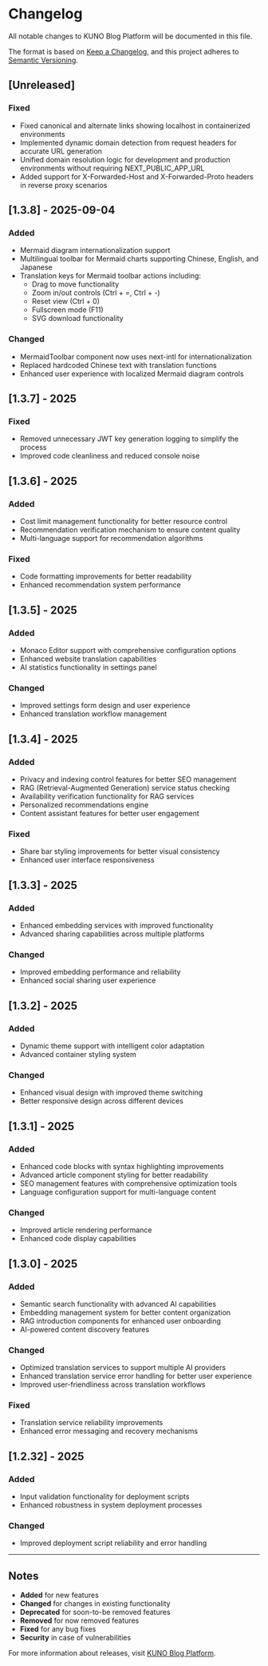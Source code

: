 # Changelog

All notable changes to KUNO Blog Platform will be documented in this file.

The format is based on [Keep a Changelog](https://keepachangelog.com/en/1.0.0/),
and this project adheres to [Semantic Versioning](https://semver.org/spec/v2.0.0.html).

## [Unreleased]

### Fixed
- Fixed canonical and alternate links showing localhost in containerized environments
- Implemented dynamic domain detection from request headers for accurate URL generation
- Unified domain resolution logic for development and production environments without requiring NEXT_PUBLIC_APP_URL
- Added support for X-Forwarded-Host and X-Forwarded-Proto headers in reverse proxy scenarios

## [1.3.8] - 2025-09-04

### Added
- Mermaid diagram internationalization support
- Multilingual toolbar for Mermaid charts supporting Chinese, English, and Japanese
- Translation keys for Mermaid toolbar actions including:
  - Drag to move functionality
  - Zoom in/out controls (Ctrl + =, Ctrl + -)
  - Reset view (Ctrl + 0)
  - Fullscreen mode (F11)
  - SVG download functionality

### Changed
- MermaidToolbar component now uses next-intl for internationalization
- Replaced hardcoded Chinese text with translation functions
- Enhanced user experience with localized Mermaid diagram controls

## [1.3.7] - 2025

### Fixed
- Removed unnecessary JWT key generation logging to simplify the process
- Improved code cleanliness and reduced console noise

## [1.3.6] - 2025

### Added
- Cost limit management functionality for better resource control
- Recommendation verification mechanism to ensure content quality
- Multi-language support for recommendation algorithms

### Fixed
- Code formatting improvements for better readability
- Enhanced recommendation system performance

## [1.3.5] - 2025

### Added
- Monaco Editor support with comprehensive configuration options
- Enhanced website translation capabilities
- AI statistics functionality in settings panel

### Changed
- Improved settings form design and user experience
- Enhanced translation workflow management

## [1.3.4] - 2025

### Added
- Privacy and indexing control features for better SEO management
- RAG (Retrieval-Augmented Generation) service status checking
- Availability verification functionality for RAG services
- Personalized recommendations engine
- Content assistant features for better user engagement

### Fixed
- Share bar styling improvements for better visual consistency
- Enhanced user interface responsiveness

## [1.3.3] - 2025

### Added
- Enhanced embedding services with improved functionality
- Advanced sharing capabilities across multiple platforms

### Changed
- Improved embedding performance and reliability
- Enhanced social sharing user experience

## [1.3.2] - 2025

### Added
- Dynamic theme support with intelligent color adaptation
- Advanced container styling system

### Changed
- Enhanced visual design with improved theme switching
- Better responsive design across different devices

## [1.3.1] - 2025

### Added
- Enhanced code blocks with syntax highlighting improvements
- Advanced article component styling for better readability
- SEO management features with comprehensive optimization tools
- Language configuration support for multi-language content

### Changed
- Improved article rendering performance
- Enhanced code display capabilities

## [1.3.0] - 2025

### Added
- Semantic search functionality with advanced AI capabilities
- Embedding management system for better content organization
- RAG introduction components for enhanced user onboarding
- AI-powered content discovery features

### Changed
- Optimized translation services to support multiple AI providers
- Enhanced translation service error handling for better user experience
- Improved user-friendliness across translation workflows

### Fixed
- Translation service reliability improvements
- Enhanced error messaging and recovery mechanisms

## [1.2.32] - 2025

### Added
- Input validation functionality for deployment scripts
- Enhanced robustness in system deployment processes

### Changed
- Improved deployment script reliability and error handling

---

## Notes

- **Added** for new features
- **Changed** for changes in existing functionality
- **Deprecated** for soon-to-be removed features
- **Removed** for now removed features
- **Fixed** for any bug fixes
- **Security** in case of vulnerabilities

For more information about releases, visit [KUNO Blog Platform](https://qut.edu.kg).